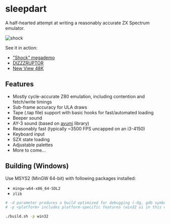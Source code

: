 # sleepdart
A half-hearted attempt at writing a reasonably accurate ZX Spectrum emulator.

![shock](https://user-images.githubusercontent.com/32251376/234389694-45e35ba2-b437-4d82-a1cd-40884a48b6d3.png)

See it in action:
* ["Shock" megademo](https://www.youtube.com/watch?v=ak0xUiLwCu0)
* [DIZZZRUPTOR](https://www.youtube.com/watch?v=YDia18bqKFo)
* [New View 48K](https://www.youtube.com/watch?v=IAeNbatPNpk)

## Features
* Mostly cycle-accurate Z80 emulation, including contention and fetch/write timings
* Sub-frame accuracy for ULA draws
* Tape (.tap file) support with basic hooks for fast/automated loading
* Beeper sound
* AY-3 sound (based on [ayumi](https://github.com/true-grue/ayumi) library)
* Reasonably fast (typically ~3500 FPS uncapped on an i3-4150)
* Keyboard input
* SZX state loading
* Adjustable palettes
* More to come...

## Building (Windows)
Use MSYS2 (MinGW 64-bit) with following packages installed:
* `mingw-w64-x86_64-SDL2`
* `zlib`

```sh
# -d parameter produces a build optimized for debugging (-Og, gdb symbols)
# -p <platform> includes platform-specific features (win32 ui in this case)

./build.sh -p win32
```
